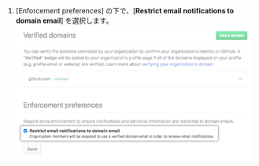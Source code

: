 1. [Enforcement preferences] の下で、[**Restrict email notifications to domain email**] を選択します。 ![メール通知を検証済みドメインのメールに制限するためのチェックボックス](/assets/images/help/organizations/restrict-email-notifications-to-domain.png)